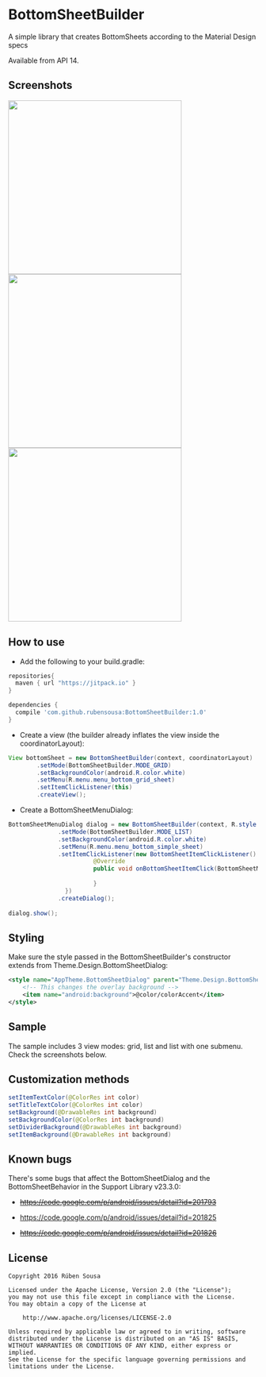 # BottomSheetBuilder
A simple library that creates BottomSheets according to the Material Design specs

Available from API 14.

## Screenshots
<img src="screens/sheet-list-submenu.png" width="350"> <img src="screens/sheet-list-simple.png" width="350">
<img src="screens/sheet-grid.png" width="350"> 

## How to use

- Add the following to your build.gradle:
```groovy
repositories{
  maven { url "https://jitpack.io" }
}

dependencies {
  compile 'com.github.rubensousa:BottomSheetBuilder:1.0'
}
```

- Create a view (the builder already inflates the view inside the coordinatorLayout):
```java
View bottomSheet = new BottomSheetBuilder(context, coordinatorLayout)
        .setMode(BottomSheetBuilder.MODE_GRID)
        .setBackgroundColor(android.R.color.white)
        .setMenu(R.menu.menu_bottom_grid_sheet)
        .setItemClickListener(this)
        .createView();
```
- Create a BottomSheetMenuDialog:
```java
BottomSheetMenuDialog dialog = new BottomSheetBuilder(context, R.style.AppTheme_BottomSheetDialog)
              .setMode(BottomSheetBuilder.MODE_LIST)
              .setBackgroundColor(android.R.color.white)
              .setMenu(R.menu.menu_bottom_simple_sheet)
              .setItemClickListener(new BottomSheetItemClickListener() {
                        @Override
                        public void onBottomSheetItemClick(BottomSheetMenuItem item) {
                                
                        }
                })
              .createDialog();
              
dialog.show();
```

## Styling

Make sure the style passed in the BottomSheetBuilder's constructor extends from Theme.Design.BottomSheetDialog:
```xml
<style name="AppTheme.BottomSheetDialog" parent="Theme.Design.BottomSheetDialog">
    <!-- This changes the overlay background -->
    <item name="android:background">@color/colorAccent</item>
</style>
```
## Sample

The sample includes 3 view modes: grid, list and list with one submenu. Check the screenshots below.

## Customization methods
```java
setItemTextColor(@ColorRes int color)
setTitleTextColor(@ColorRes int color)
setBackground(@DrawableRes int background)
setBackgroundColor(@ColorRes int background)
setDividerBackground(@DrawableRes int background)
setItemBackground(@DrawableRes int background)
```
## Known bugs

There's some bugs that affect the BottomSheetDialog and the BottomSheetBehavior in the Support Library v23.3.0:

- ~~https://code.google.com/p/android/issues/detail?id=201793~~

- https://code.google.com/p/android/issues/detail?id=201825

- ~~https://code.google.com/p/android/issues/detail?id=201826~~

## License

    Copyright 2016 Rúben Sousa
    
    Licensed under the Apache License, Version 2.0 (the "License");
    you may not use this file except in compliance with the License.
    You may obtain a copy of the License at
    
        http://www.apache.org/licenses/LICENSE-2.0
    
    Unless required by applicable law or agreed to in writing, software
    distributed under the License is distributed on an "AS IS" BASIS,
    WITHOUT WARRANTIES OR CONDITIONS OF ANY KIND, either express or implied.
    See the License for the specific language governing permissions and
    limitations under the License.
